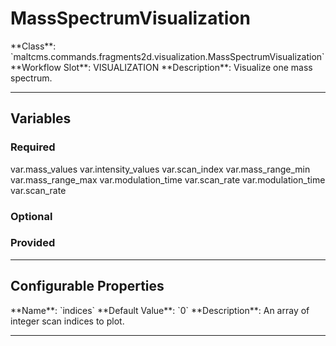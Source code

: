 <h1>MassSpectrumVisualization</h1>
**Class**: `maltcms.commands.fragments2d.visualization.MassSpectrumVisualization`  
**Workflow Slot**: VISUALIZATION  
**Description**: Visualize one mass spectrum.  

---

<h2>Variables</h2>
<h3>Required</h3>
	var.mass_values
	var.intensity_values
	var.scan_index
	var.mass_range_min
	var.mass_range_max
	var.modulation_time
	var.scan_rate
	var.modulation_time
	var.scan_rate

<h3>Optional</h3>

<h3>Provided</h3>


---

<h2>Configurable Properties</h2>
**Name**: `indices`  
**Default Value**: `0`  
**Description**:  
An array of integer scan indices to plot.  

---


